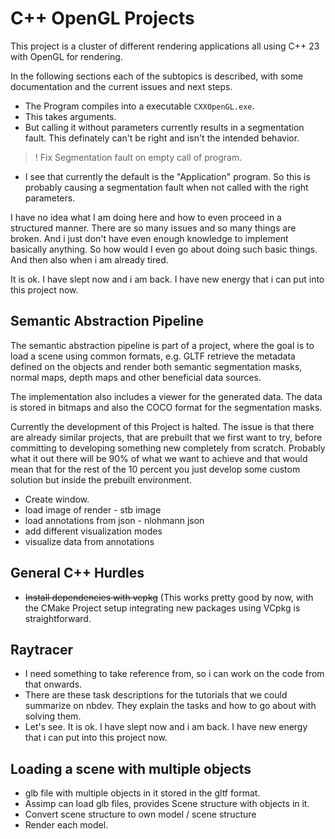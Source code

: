 # C++ OpenGL Projects

This project is a cluster of different rendering applications all using C++ 23 with OpenGL for rendering. 

In the following sections each of the subtopics is described, with some documentation and the current issues and next steps.



- The Program compiles into a executable `CXXOpenGL.exe`.
- This takes arguments. 
- But calling it without parameters currently results in a segmentation fault. This definately can't be right and isn't the intended behavior.

> ! Fix Segmentation fault on empty call of program.
- I see that currently the default is the "Application" program. So this is probably causing a segmentation fault when not called with the right parameters.



I have no idea what I am doing here and how to even proceed in a structured manner. There are so many issues and so many things are broken. And i just don't have even enough knowledge to implement basically anything. So how would I even go about doing such basic things. And then also when i am already tired. 

It is ok. I have slept now and i am back. I have new energy that i can put into this project now.
## Semantic Abstraction Pipeline
The semantic abstraction pipeline is part of a project, where the goal is to load a scene using common formats, e.g. GLTF retrieve the metadata defined on the objects and render both semantic segmentation masks, normal maps, depth maps and other beneficial data sources.

The implementation also includes a viewer for the generated data. The data is stored in bitmaps and also the COCO format for the segmentation masks.

Currently the development of this Project is halted. The issue is that there are already similar projects, that are prebuilt that we first want to try, before committing to developing something new completely from scratch. Probably what it out there will be 90% of what we want to achieve and that would mean that for the rest of the 10 percent you just develop some custom solution but inside the prebuilt environment.

- Create window.
- load image of render - stb image 
- load annotations from json - nlohmann json
- add different visualization modes
- visualize data from annotations


## General C++ Hurdles
- ~~Install dependencies with vcpkg~~ (This works pretty good by now, with the CMake Project setup integrating new packages using VCpkg is straightforward.

## Raytracer
- I need something to take reference from, so i can work on the code from that onwards.
- There are these task descriptions for the tutorials that we could summarize on nbdev. They explain the tasks and how to go about with solving them.
- Let's see.
It is ok. I have slept now and i am back. I have new energy that i can put into this project now.


## Loading a scene with multiple objects
- glb file with multiple objects in it stored in the gltf format. 
- Assimp can load glb files, provides Scene structure with objects in it. 
- Convert scene structure to own model / scene structure
- Render each model.
